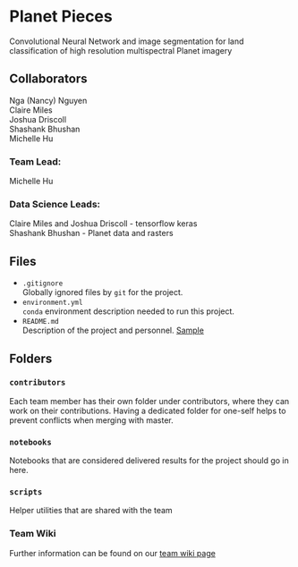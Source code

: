 # Planet Pieces
Convolutional Neural Network and image segmentation for land classification of high resolution multispectral Planet imagery    

## Collaborators  
Nga (Nancy) Nguyen  
Claire Miles  
Joshua Driscoll  
Shashank Bhushan  
Michelle Hu  

### Team Lead:  
Michelle Hu  

### Data Science Leads:  
Claire Miles and Joshua Driscoll - tensorflow keras  
Shashank Bhushan - Planet data and rasters  


## Files

* `.gitignore`
<br> Globally ignored files by `git` for the project.  
* `environment.yml`
<br> `conda` environment description needed to run this project.  
* `README.md`
<br> Description of the project and personnel. [Sample](https://geohackweek.github.io/wiki/github_project_management.html#project-guidelines)


## Folders

### `contributors`
Each team member has their own folder under contributors, where they can work on their contributions. Having a dedicated folder for one-self helps to prevent conflicts when merging with master.  

### `notebooks`
Notebooks that are considered delivered results for the project should go in here.  

### `scripts`
Helper utilities that are shared with the team  


### Team Wiki
Further information can be found on our [team wiki page](https://github.com/geohackweek/ghw2019_planetpieces/wiki)


